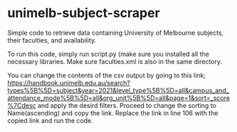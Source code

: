 # unimelb-subject-scraper
Simple code to retrieve data containing University of Melbourne subjects, their faculties, and availability.

To run this code, simply run script.py (make sure you installed all the necessary libraries.
Make sure faculties.xml is also in the same directory.

You can change the contents of the csv output by going to this link;
https://handbook.unimelb.edu.au/search?types%5B%5D=subject&year=2021&level_type%5B%5D=all&campus_and_attendance_mode%5B%5D=all&org_unit%5B%5D=all&page=1&sort=_score%7Cdesc
and apply the desird filters. Proceed to change the sorting to Name(ascending) and copy the link.
Replace the link in line 106 with the copied link and run the code.
